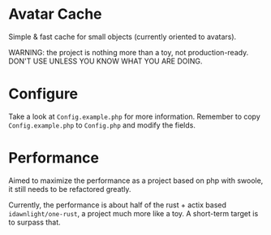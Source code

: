 # Avatar Cache

Simple & fast cache for small objects (currently oriented to avatars).

WARNING: the project is nothing more than a toy, not production-ready. DON'T USE UNLESS YOU KNOW WHAT YOU ARE DOING.

# Configure

Take a look at `Config.example.php` for more information. Remember to copy `Config.example.php` to `Config.php` and modify the fields.

# Performance

Aimed to maximize the performance as a project based on php with swoole, it still needs to be refactored greatly.

Currently, the performance is about half of the rust + actix based `idawnlight/one-rust`, a project much more like a toy. A short-term target is to surpass that.